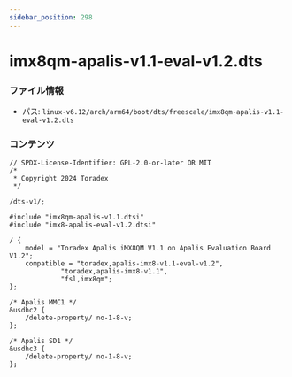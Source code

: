 ```yaml
---
sidebar_position: 298
---
```

# imx8qm-apalis-v1.1-eval-v1.2.dts

### ファイル情報

- パス: `linux-v6.12/arch/arm64/boot/dts/freescale/imx8qm-apalis-v1.1-eval-v1.2.dts`

### コンテンツ

```dts
// SPDX-License-Identifier: GPL-2.0-or-later OR MIT
/*
 * Copyright 2024 Toradex
 */

/dts-v1/;

#include "imx8qm-apalis-v1.1.dtsi"
#include "imx8-apalis-eval-v1.2.dtsi"

/ {
	model = "Toradex Apalis iMX8QM V1.1 on Apalis Evaluation Board V1.2";
	compatible = "toradex,apalis-imx8-v1.1-eval-v1.2",
		     "toradex,apalis-imx8-v1.1",
		     "fsl,imx8qm";
};

/* Apalis MMC1 */
&usdhc2 {
	/delete-property/ no-1-8-v;
};

/* Apalis SD1 */
&usdhc3 {
	/delete-property/ no-1-8-v;
};

```
